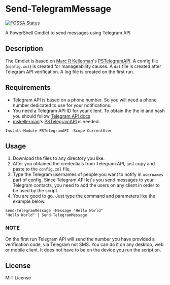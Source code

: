 # Send-TelegramMessage
[![FOSSA Status](https://app.fossa.io/api/projects/git%2Bgithub.com%2Fzbalkan%2FSend-TelegramMessage.svg?type=shield)](https://app.fossa.io/projects/git%2Bgithub.com%2Fzbalkan%2FSend-TelegramMessage?ref=badge_shield)

A PowerShell Cmdlet to send messages using Telegram API

## Description
The Cmdlet is based on [Marc R Kellerman](https://github.com/mkellerman)'s [PSTelegramAPI](https://github.com/mkellerman/PSTelegramAPI). A config file (`config.xml`) is created for manageability causes.
A `dat` file is created after Telegram API verification. A log file is created on the first run.

## Requirements
* Telegram API is based on a phone number. So you will need a phone number dedicated to use for your notifications.
* You need a Telegram API ID for your client. To obtain the the id and hash you should follow [Telegram API docs](https://core.telegram.org/api/obtaining_api_id)
* [mskellerman](https://github.com/mkellerman)'s [PSTelegramAPI](https://github.com/mkellerman/PSTelegramAPI) is needed:
```
Install-Module PSTelegramAPI -Scope CurrentUser
```

## Usage
1. Download the files to any directory you like.
2. After you obtained the credentials from Telegram API, just copy and paste to the `config.xml` file.
3. Type the Telegram usernames of people you want to notify in `usernames` part of config. Since Telegram API let's you send messages to your Telegram contacts, you need to add the users on any client in order to be used by the script.
4. You are good to go. Just type the command and parameters like the example below.

```
Send-TelegramMessage -Message "Hello World"
"Hello World" | Send-TelegramMessage
```

### NOTE
On the first run Telegram API will send the number you have provided a verification code, via Telegram not SMS. You can do it on any desktop, web or mobile client. It does not have to be on the device you run the script on.

## License
MIT License
